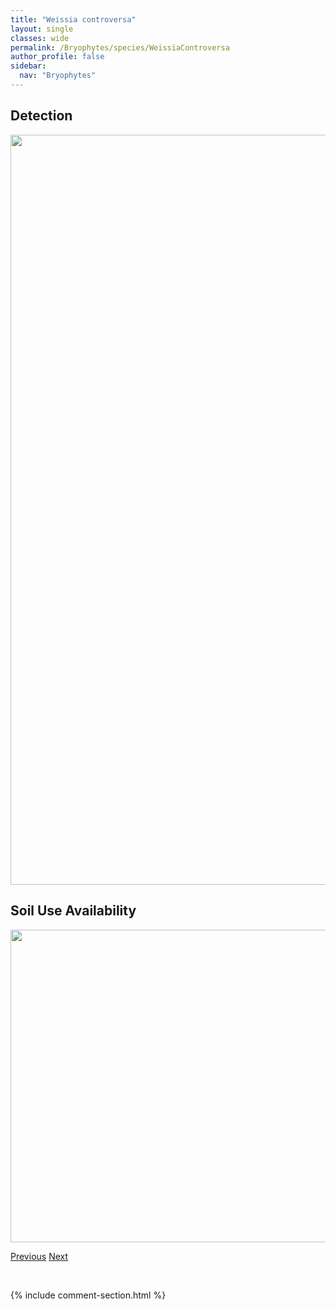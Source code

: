 ```yaml
---
title: "Weissia controversa"
layout: single
classes: wide
permalink: /Bryophytes/species/WeissiaControversa
author_profile: false
sidebar:
  nav: "Bryophytes"
---
```


<h2>Detection</h2>

<a href="https://drive.google.com/uc?export=view&id=1cCF3KJlNDT9WrcKGDj9GxCAYa6LJHaXt">
<img src="https://drive.google.com/uc?export=view&id=1cCF3KJlNDT9WrcKGDj9GxCAYa6LJHaXt" height = "1200" width = "800">
</a>


<h2>Soil Use Availability</h2>

<a href="https://drive.google.com/uc?export=view&id=1u4S6EAFHGBjn16c-62gXkLPjRyt4hdN-">
<img src="https://drive.google.com/uc?export=view&id=1u4S6EAFHGBjn16c-62gXkLPjRyt4hdN-" height = "500" width = "1000">
</a>


<a href="/DevelopmentWebsite/Bryophytes/species/WarnstorfiaFluitans" class="pagination--pager" title="Warnstorfia fluitans">Previous</a> <a href="/DevelopmentWebsite/Bryophytes/species/WeissiaMuhlenbergiana" class="pagination--pager" title="Weissia muhlenbergiana">Next</a>

<p>&nbsp;</p>

{% include comment-section.html %}
